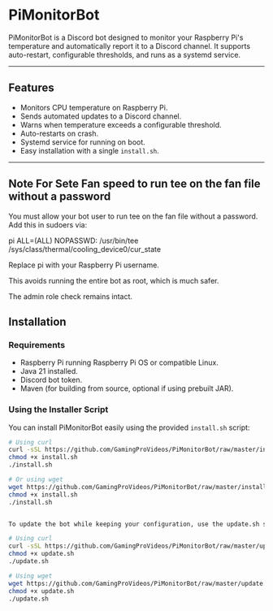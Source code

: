 # PiMonitorBot

PiMonitorBot is a Discord bot designed to monitor your Raspberry Pi's temperature and automatically report it to a Discord channel. It supports auto-restart, configurable thresholds, and runs as a systemd service.

---

## Features

- Monitors CPU temperature on Raspberry Pi.
- Sends automated updates to a Discord channel.
- Warns when temperature exceeds a configurable threshold.
- Auto-restarts on crash.
- Systemd service for running on boot.
- Easy installation with a single `install.sh`.

---
## Note For Sete Fan speed to run tee on the fan file without a password

You must allow your bot user to run tee on the fan file without a password. Add this in sudoers via:

pi ALL=(ALL) NOPASSWD: /usr/bin/tee /sys/class/thermal/cooling_device0/cur_state


Replace pi with your Raspberry Pi username.

This avoids running the entire bot as root, which is much safer.

The admin role check remains intact.

## Installation

### Requirements

- Raspberry Pi running Raspberry Pi OS or compatible Linux.
- Java 21 installed.
- Discord bot token.
- Maven (for building from source, optional if using prebuilt JAR).

### Using the Installer Script

You can install PiMonitorBot easily using the provided `install.sh` script:

```bash
# Using curl
curl -sSL https://github.com/GamingProVideos/PiMonitorBot/raw/master/install.sh -o install.sh
chmod +x install.sh
./install.sh

# Or using wget
wget https://github.com/GamingProVideos/PiMonitorBot/raw/master/install.sh -O install.sh
chmod +x install.sh
./install.sh


To update the bot while keeping your configuration, use the update.sh script:

# Using curl
curl -sSL https://github.com/GamingProVideos/PiMonitorBot/raw/master/update.sh -o update.sh
chmod +x update.sh
./update.sh

# Using wget
wget https://github.com/GamingProVideos/PiMonitorBot/raw/master/update.sh -O update.sh
chmod +x update.sh
./update.sh